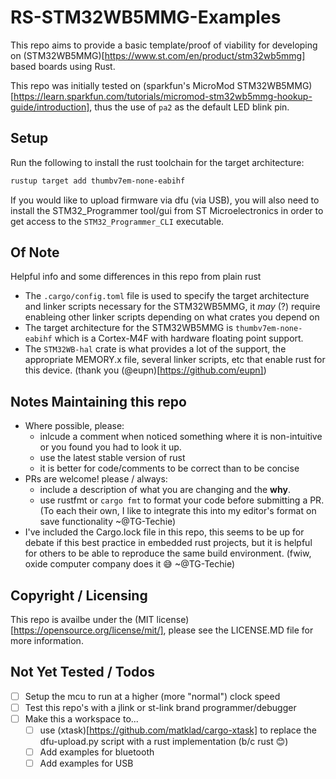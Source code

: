 # RS-STM32WB5MMG-Examples

This repo aims to provide a basic template/proof of viability for developing on (STM32WB5MMG)[https://www.st.com/en/product/stm32wb5mmg] based boards using Rust.

This repo was initially tested on (sparkfun's MicroMod STM32WB5MMG)[https://learn.sparkfun.com/tutorials/micromod-stm32wb5mmg-hookup-guide/introduction], thus the use of `pa2` as the default LED blink pin.

## Setup
Run the following to install the rust toolchain for the target architecture:
```bash
rustup target add thumbv7em-none-eabihf
```

If you would like to upload firmware via dfu (via USB), you will also need to install the STM32_Programmer tool/gui from ST Microelectronics in order to get access to the `STM32_Programmer_CLI` executable. 

## Of Note 
Helpful info and some differences in this repo from plain rust
- The `.cargo/config.toml` file is used to specify the target architecture and linker scripts necessary for the STM32WB5MMG, it *may* (?) require enableing other linker scripts depending on what crates you depend on
- The target architecture for the STM32WB5MMG is `thumbv7em-none-eabihf` which is a Cortex-M4F with hardware floating point support.
- The `STM32WB-hal` crate is what provides a lot of the support, the appropriate MEMORY.x file, several linker scripts, etc that enable rust for this device. (thank you (@eupn)[https://github.com/eupn])

## Notes Maintaining this repo
- Where possible, please:
  - inlcude a comment when noticed something where it is non-intuitive or you found you had to look it up.
  - use the latest stable version of rust
  - it is better for code/comments to be correct than to be concise
- PRs are welcome! please / always:
  - include a description of what you are changing and the **why**.
  - use rustfmt or `cargo fmt` to format your code before submitting a PR. 
    (To each their own, I like to integrate this into my editor's format on save functionality ~@TG-Techie)
- I've included the Cargo.lock file in this repo, this seems to be up for debate if this best practice in embedded rust projects, but it is helpful for others to be able to reproduce the same build environment. (fwiw, oxide computer company does it 😅 ~@TG-Techie)


## Copyright / Licensing
This repo is availbe under the (MIT license)[https://opensource.org/license/mit/], please see the LICENSE.MD file for more information.


## Not Yet Tested / Todos
- [ ] Setup the mcu to run at a higher (more "normal") clock speed
- [ ] Test this repo's with a jlink or st-link brand programmer/debugger
- [ ] Make this a workspace to...
  - [ ] use (xtask)[https://github.com/matklad/cargo-xtask] to replace the dfu-upload.py script with a rust implementation (b/c rust 😊)
  - [ ] Add examples for bluetooth
  - [ ] Add examples for USB